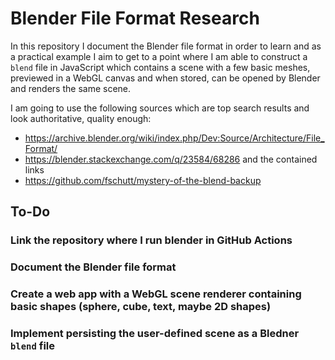 # Blender File Format Research

In this repository I document the Blender file format in order to learn and as a practical example I aim to get to a point
where I am able to construct a `blend` file in JavaScript which contains a scene with a few basic meshes, previewed in a
WebGL canvas and when stored, can be opened by Blender and renders the same scene.

I am going to use the following sources which are top search results and look authoritative, quality enough:

- https://archive.blender.org/wiki/index.php/Dev:Source/Architecture/File_Format/
- https://blender.stackexchange.com/q/23584/68286 and the contained links
- https://github.com/fschutt/mystery-of-the-blend-backup

## To-Do

### Link the repository where I run blender in GitHub Actions

### Document the Blender file format

### Create a web app with a WebGL scene renderer containing basic shapes (sphere, cube, text, maybe 2D shapes)

### Implement persisting the user-defined scene as a Bledner `blend` file
